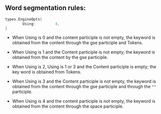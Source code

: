 ## Word segmentation rules:

```Go
types.EngineOpts{
		Using:         4,
}
```
- When Using is 0 and the content participle is not empty, the keyword is obtained from the content through the gse participle and Tokens.

- When Using is 1 and the Content participle is not empty, the keyword is obtained from the content by the gse participle.

- When Using is 2, Using is 1 or 3 and the Content participle is empty; the key word is obtained from Tokens.

- When Using is 3 and the Content participle is not empty, the keyword is obtained from the content through the gse participle and through the `""` participle.

- When Using is 4 and the content participle is not empty, the keyword is obtained from the content through the space participle.